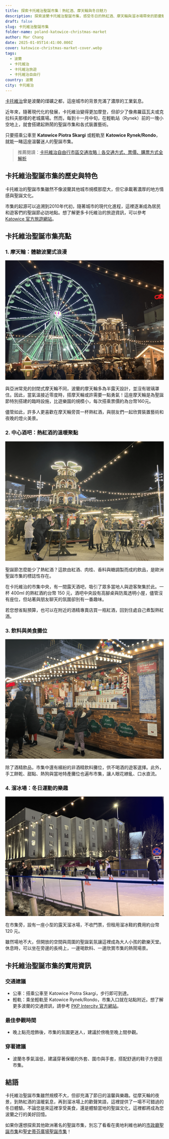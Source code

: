 ```yaml
---
title: 探索卡托維治聖誕市集｜熱紅酒、摩天輪與冬日魅力
description: 探索波蘭卡托維治聖誕市集，感受冬日的熱紅酒、摩天輪與溜冰場帶來的節慶魅力！了解交通資訊、飲食推薦及更多精彩活動，讓您的波蘭旅行更豐富多彩！
draft: false
slug: 卡托維治聖誕市集
folder-name: poland-katowice-christmas-market
author: Mar Chang
date: 2025-01-05T14:41:00.000Z
cover: katowice-christmas-market-cover.webp
tags:
  - 波蘭
  - 卡托維治
  - 卡托維治旅遊
  - 卡托維治自由行
country: 波蘭
city: 卡托維治
---
```


<!--![](katowice-christmas-market.webp)-->

[卡托維治](/city/卡托維治/)曾是波蘭的煤礦之都，這座城市的背景充滿了濃厚的工業氣息。

近年來，隨著現代化的發展，卡托維治變得更加摩登，但卻少了像弗羅茲瓦夫或克拉科夫那樣的老城廣場。然而，每到十一月中旬，在輕軌站（Rynek）前的一塊小空地上，就會搭建起熱鬧的聖誕市集和各式裝置藝術。

只要搭乘公車至 **Katowice Piotra Skargi** 或輕軌至 **Katowice Rynek/Rondo**，就能一睹這座溫馨迷人的聖誕市集。

> 推薦閱讀：[卡托維治自由行市區交通攻略｜各交通方式、票價、購票方式全解析](/posts/%E5%8D%A1%E6%89%98%E7%B6%AD%E6%B2%BB%E5%B8%82%E5%8D%80%E4%BA%A4%E9%80%9A%E6%94%BB%E7%95%A5/)

## 卡托維治聖誕市集的歷史與特色

卡托維治的聖誕市集雖然不像波蘭其他城市規模那麼大，但它承載著濃厚的地方情感與聖誕文化。

市集的起源可以追溯到2010年代初，隨著城市的現代化進程，這裡逐漸成為居民和遊客們的聖誕節必訪地點。想了解更多卡托維治的旅遊資訊，可以參考 [Katowice 官方旅遊網站](https://welcome.katowice.eu)。

## 卡托維治聖誕市集亮點

### 1. 摩天輪：體驗波蘭式浪漫

![](katowice-christmas-market-ferry-wheel.webp)

與亞洲常見的封閉式摩天輪不同，波蘭的摩天輪多為半露天設計，並沒有玻璃罩住。因此，當氣溫接近零度時，搭摩天輪或許需要一點勇氣！這座摩天輪是為聖誕節特別搭建的臨時設施，比遊樂園的規模小，每次搭乘票價約為台幣160元。

儘管如此，許多人更喜歡在摩天輪旁買一杯熱紅酒，與朋友們一起欣賞裝置藝術和夜晚的燈火美景。

### 2. 中心酒吧：熱紅酒的溫暖聚點

![](katowice-christmas-market-ice-skating-rink.webp)

聖誕節怎麼能少了熱紅酒？這款由紅酒、肉桂、香料與糖調製而成的飲品，是歐洲聖誕市集的標誌性存在。

在卡托維治的市集中央，有一間露天酒吧，吸引了眾多當地人與遊客聚集於此。一杯 400ml 的熱紅酒約台幣 150 元，酒吧中央設有高腳桌與防風透明小屋，儘管沒有座位，但站著與朋友聊天的氛圍卻別有一番趣味。

若您想省點預算，也可以在附近的酒精專賣店買一瓶紅酒，回到住處自己煮製熱紅酒。

### 3. 飲料與美食攤位

![](katowice-christmas-market-liquor-booth.webp)

除了酒精飲品，市集中還有繽紛的非酒精飲料攤位，供不喝酒的遊客選擇。此外，手工餅乾、甜點、熱狗與當地特產攤位也遍布市集，讓人眼花繚亂、口水直流。

### 4. 溜冰場：冬日運動的樂趣

![](katowice-christmas-market-center-pub.webp)

在市集旁，設有一座小型的露天溜冰場，不收門票，但租用溜冰鞋的費用約台幣 120 元。

雖然場地不大，但開放的空間與周圍的聖誕氣氛讓這裡成為大人小孩的歡樂天堂。休息時，可以坐在旁邊的長椅上，一邊喝飲料、一邊欣賞市集的熱鬧場景。

## 卡托維治聖誕市集的實用資訊

### 交通建議

* 公車：搭乘公車至 Katowice Piotra Skargi，步行即可到達。
* 輕軌：乘坐輕軌至 Katowice Rynek/Rondo，市集入口就在站點附近。想了解更多波蘭的交通資訊，請參考 [PKP Intercity 官方網站](https://www.intercity.pl)。

### 最佳參觀時間

* 晚上點亮燈飾後，市集的氛圍更迷人，建議於傍晚至晚上間參觀。

### 穿著建議

* 波蘭冬季氣溫低，建議穿著保暖的外套、圍巾與手套，搭配舒適的鞋子方便逛市集。

## 結語

卡托維治聖誕市集雖然規模不大，但卻充滿了節日的溫馨與樂趣。從摩天輪的夜景，到熱紅酒的溫暖氣息，再到溜冰場上的歡聲笑語，這裡提供了一場不可錯過的冬日體驗。不論您是來這裡享受美食，還是體驗當地的聖誕文化，這裡都將成為您波蘭之行的美好回憶。

如果你還想探索其他歐洲著名的聖誕市集，別忘了看看在奧地利維也納的[市政廳聖誕市集](/posts/%E7%B6%AD%E4%B9%9F%E7%B4%8D%E5%B8%82%E6%94%BF%E5%BB%B3%E5%BB%A3%E5%A0%B4%E8%81%96%E8%AA%95%E5%B8%82%E9%9B%86/)和[聖史蒂芬廣場聖誕市集](/posts/%E7%B6%AD%E4%B9%9F%E7%B4%8D%E5%8F%B2%E8%92%82%E8%8A%AC%E5%BB%A3%E5%A0%B4%E8%81%96%E8%AA%95%E5%B8%82%E9%9B%86/)！
